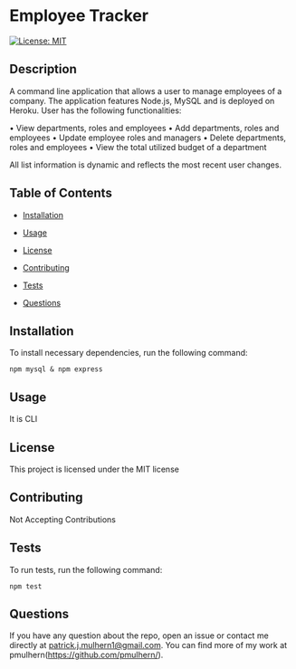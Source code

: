 # Employee Tracker

[![License: MIT](https://img.shields.io/badge/License-MIT-yellow.svg)](https://opensource.org/licenses/MIT)

## Description

A command line application that allows a user to manage employees of a company.  The application features Node.js, MySQL and is deployed on Heroku.  User has the following functionalities:

•	View departments, roles and employees
•	Add departments, roles and employees
•	Update employee roles and managers
•	Delete departments, roles and employees
•	View the total utilized budget of a department

All list information is dynamic and reflects the most recent user changes. 


## Table of Contents

* [Installation](#installation)

* [Usage](#usage)

* [License](#license)

* [Contributing](#contributing)

* [Tests](#tests)

* [Questions](#questions)

## Installation

To install necessary dependencies, run the following command:

```
npm mysql & npm express
```

## Usage

It is CLI

## License

This project is licensed under the MIT license

## Contributing

Not Accepting Contributions

## Tests

To run tests, run the following command:

```
npm test
```

## Questions

If you have any question about the repo, open an issue or contact me directly at patrick.j.mulhern1@gmail.com. You can find more of my work at pmulhern(https://github.com/pmulhern/).